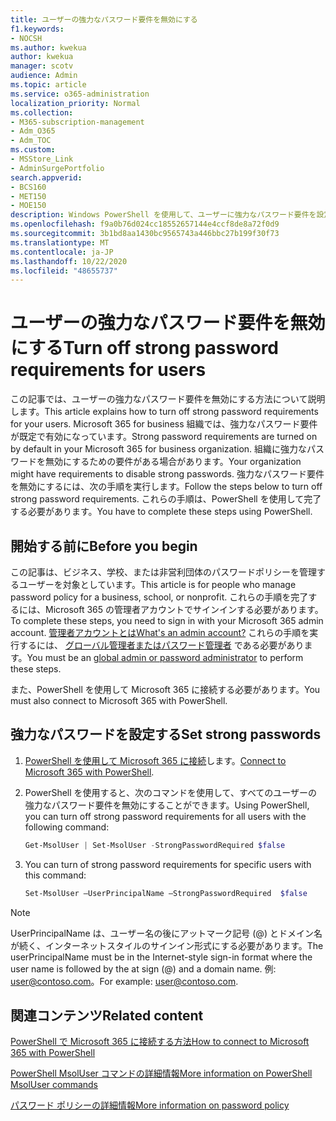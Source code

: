 ```yaml
---
title: ユーザーの強力なパスワード要件を無効にする
f1.keywords:
- NOCSH
ms.author: kwekua
author: kwekua
manager: scotv
audience: Admin
ms.topic: article
ms.service: o365-administration
localization_priority: Normal
ms.collection:
- M365-subscription-management
- Adm_O365
- Adm_TOC
ms.custom:
- MSStore_Link
- AdminSurgePortfolio
search.appverid:
- BCS160
- MET150
- MOE150
description: Windows PowerShell を使用して、ユーザーに強力なパスワード要件を設定する方法について説明します。
ms.openlocfilehash: f9a0b76d024cc18552657144e4ccf8de8a72f0d9
ms.sourcegitcommit: 3b1bd8aa1430bc9565743a446bbc27b199f30f73
ms.translationtype: MT
ms.contentlocale: ja-JP
ms.lasthandoff: 10/22/2020
ms.locfileid: "48655737"
---
```

# <a name="turn-off-strong-password-requirements-for-users"></a><span data-ttu-id="7609d-103">ユーザーの強力なパスワード要件を無効にする</span><span class="sxs-lookup"><span data-stu-id="7609d-103">Turn off strong password requirements for users</span></span>

<span data-ttu-id="7609d-104">この記事では、ユーザーの強力なパスワード要件を無効にする方法について説明します。</span><span class="sxs-lookup"><span data-stu-id="7609d-104">This article explains how to turn off strong password requirements for your users.</span></span> <span data-ttu-id="7609d-105">Microsoft 365 for business 組織では、強力なパスワード要件が既定で有効になっています。</span><span class="sxs-lookup"><span data-stu-id="7609d-105">Strong password requirements are turned on by default in your Microsoft 365 for business organization.</span></span> <span data-ttu-id="7609d-106">組織に強力なパスワードを無効にするための要件がある場合があります。</span><span class="sxs-lookup"><span data-stu-id="7609d-106">Your organization might have requirements to disable strong passwords.</span></span> <span data-ttu-id="7609d-107">強力なパスワード要件を無効にするには、次の手順を実行します。</span><span class="sxs-lookup"><span data-stu-id="7609d-107">Follow the steps below to turn off strong password requirements.</span></span> <span data-ttu-id="7609d-108">これらの手順は、PowerShell を使用して完了する必要があります。</span><span class="sxs-lookup"><span data-stu-id="7609d-108">You have to complete these steps using PowerShell.</span></span>

## <a name="before-you-begin"></a><span data-ttu-id="7609d-109">開始する前に</span><span class="sxs-lookup"><span data-stu-id="7609d-109">Before you begin</span></span>

<span data-ttu-id="7609d-110">この記事は、ビジネス、学校、または非営利団体のパスワードポリシーを管理するユーザーを対象としています。</span><span class="sxs-lookup"><span data-stu-id="7609d-110">This article is for people who manage password policy for a business, school, or nonprofit.</span></span> <span data-ttu-id="7609d-111">これらの手順を完了するには、Microsoft 365 の管理者アカウントでサインインする必要があります。</span><span class="sxs-lookup"><span data-stu-id="7609d-111">To complete these steps, you need to sign in with your Microsoft 365 admin account.</span></span> [<span data-ttu-id="7609d-112">管理者アカウントとは</span><span class="sxs-lookup"><span data-stu-id="7609d-112">What's an admin account?</span></span>](../admin-overview/admin-overview.md) <span data-ttu-id="7609d-113">これらの手順を実行するには、 [グローバル管理者またはパスワード管理者](about-admin-roles.md) である必要があります。</span><span class="sxs-lookup"><span data-stu-id="7609d-113">You must be an [global admin or password administrator](about-admin-roles.md) to perform these steps.</span></span>

<span data-ttu-id="7609d-114">また、PowerShell を使用して Microsoft 365 に接続する必要があります。</span><span class="sxs-lookup"><span data-stu-id="7609d-114">You must also connect to Microsoft 365 with PowerShell.</span></span>

## <a name="set-strong-passwords"></a><span data-ttu-id="7609d-115">強力なパスワードを設定する</span><span class="sxs-lookup"><span data-stu-id="7609d-115">Set strong passwords</span></span>

1. <span data-ttu-id="7609d-116">[PowerShell を使用して Microsoft 365 に接続](https://docs.microsoft.com/office365/enterprise/powershell/connect-to-office-365-powershell#connect-with-the-microsoft-azure-active-directory-module-for-windows-powershell)します。</span><span class="sxs-lookup"><span data-stu-id="7609d-116">[Connect to Microsoft 365 with PowerShell](https://docs.microsoft.com/office365/enterprise/powershell/connect-to-office-365-powershell#connect-with-the-microsoft-azure-active-directory-module-for-windows-powershell).</span></span>

2. <span data-ttu-id="7609d-117">PowerShell を使用すると、次のコマンドを使用して、すべてのユーザーの強力なパスワード要件を無効にすることができます。</span><span class="sxs-lookup"><span data-stu-id="7609d-117">Using PowerShell, you can turn off strong password requirements for all users with the following command:</span></span>

    ```powershell
    Get-MsolUser | Set-MsolUser -StrongPasswordRequired $false

3. You can turn of strong password requirements for specific users with this command:

    ```powershell
    Set-MsolUser –UserPrincipalName –StrongPasswordRequired  $false
    ```

> [!NOTE]
> <span data-ttu-id="7609d-118">UserPrincipalName は、ユーザー名の後にアットマーク記号 (@) とドメイン名が続く、インターネットスタイルのサインイン形式にする必要があります。</span><span class="sxs-lookup"><span data-stu-id="7609d-118">The userPrincipalName must be in the Internet-style sign-in format where the user name is followed by the at sign (@) and a domain name.</span></span> <span data-ttu-id="7609d-119">例: user@contoso.com。</span><span class="sxs-lookup"><span data-stu-id="7609d-119">For example: user@contoso.com.</span></span>

## <a name="related-content"></a><span data-ttu-id="7609d-120">関連コンテンツ</span><span class="sxs-lookup"><span data-stu-id="7609d-120">Related content</span></span>

[<span data-ttu-id="7609d-121">PowerShell で Microsoft 365 に接続する方法</span><span class="sxs-lookup"><span data-stu-id="7609d-121">How to connect to Microsoft 365 with PowerShell</span></span>](https://docs.microsoft.com/office365/enterprise/powershell/connect-to-office-365-powershell#connect-with-the-microsoft-azure-active-directory-module-for-windows-powershell)

[<span data-ttu-id="7609d-122">PowerShell MsolUser コマンドの詳細情報</span><span class="sxs-lookup"><span data-stu-id="7609d-122">More information on PowerShell MsolUser commands</span></span>](https://docs.microsoft.com/powershell/module/msonline/set-msoluser?view=azureadps-1.0)

[<span data-ttu-id="7609d-123">パスワード ポリシーの詳細情報</span><span class="sxs-lookup"><span data-stu-id="7609d-123">More information on password policy</span></span>](https://docs.microsoft.com/azure/active-directory/authentication/concept-sspr-policy#password-policies-that-only-apply-to-cloud-user-accounts)